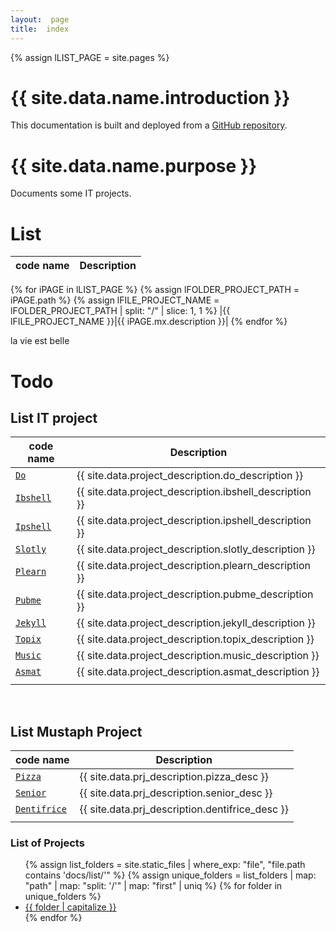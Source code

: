 ```yaml
---
layout:  page
title:  index
---
```


<!-- define var -->
{% assign lLIST_PAGE = site.pages %}

# {{ site.data.name.introduction }}
This documentation is built and deployed from a [GitHub repository][repo_source].

# {{ site.data.name.purpose }}
Documents some IT projects.

# List 

|code name|Description|
|-|-|
{% for iPAGE in lLIST_PAGE %}
  {% assign lFOLDER_PROJECT_PATH  = iPAGE.path %}
  {% assign lFILE_PROJECT_NAME = lFOLDER_PROJECT_PATH | split: "/" | slice: 1, 1 %}
  |{{ lFILE_PROJECT_NAME }}|{{ iPAGE.mx.description }}|
{% endfor %}

la vie est belle 


# Todo

[//]: #(Reference)
[repo_source]: https://github.com/abelgacem/project
[prj_do]:      ./list/do/README
[prj_slotly]:  ./list/slotly/README
[prj_ibshell]: ./list/ibshell/README
[prj_ipshell]: ./list/ipshell/README
[prj_jekyll]:  ./list/jekyll/README
[prj_plearn]:  ./list/plearn/README
[prj_pubme]:   ./list/pubme/README
[prj_topix]:   ./list/topix/README
[prj_music]:   ./list/music/README
[prj_asmat]:   ./list/asmat/README

[prjm_pizza]:      ./list/prjm/pizza/README
[prjm_dentifrice]: ./list/prjm/dentifrice/README
[prjm_senior]:     ./list/prjm/senior/README


## List IT project

|code name|Description|
|-|-|
|[`Do`][prj_do]|{{ site.data.project_description.do_description }}|
|[`Ibshell`][prj_ibshell]|{{ site.data.project_description.ibshell_description }}|
|[`Ipshell`][prj_ipshell]|{{ site.data.project_description.ipshell_description }}|
|[`Slotly`][prj_slotly]|{{ site.data.project_description.slotly_description }}|
|[`Plearn`][prj_plearn]|{{ site.data.project_description.plearn_description }}|
|[`Pubme`][prj_pubme]|{{ site.data.project_description.pubme_description }}|
|[`Jekyll`][prj_jekyll]|{{ site.data.project_description.jekyll_description }}|
|[`Topix`][prj_topix]|{{ site.data.project_description.topix_description }}|
|[`Music`][prj_music]|{{ site.data.project_description.music_description }}|
|[`Asmat`][prj_asmat]|{{ site.data.project_description.asmat_description }}|
||||

<br>

## List Mustaph Project

|code name|Description|
|-|-|
|[`Pizza`][prjm_pizza]|{{ site.data.prj_description.pizza_desc }}|
|[`Senior`][prjm_senior]|{{ site.data.prj_description.senior_desc }}|
|[`Dentifrice`][prjm_dentifrice]|{{ site.data.prj_description.dentifrice_desc }}|
||||


### List of Projects

<ul>
  {% assign list_folders = site.static_files | where_exp: "file", "file.path contains 'docs/list/'" %}
  {% assign unique_folders = list_folders | map: "path" | map: "split: '/'" | map: "first" | uniq %}
  {% for folder in unique_folders %}
    <li>
      <a href="{{ folder }}">{{ folder | capitalize }}</a>
    </li>
  {% endfor %}
</ul>